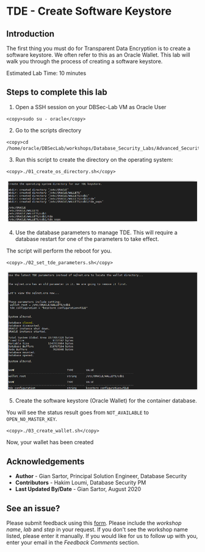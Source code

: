 # TDE - Create Software Keystore

## Introduction

The first thing you must do for Transparent Data Encryption is to create a software keystore. We often refer to this as an Oracle Wallet. This lab will walk you through the process of creating a software keystore.

Estimated Lab Time: 10 minutes

## Steps to complete this lab

1. Open a SSH session on your DBSec-Lab VM as Oracle User

````
<copy>sudo su - oracle</copy>
````

2. Go to the scripts directory

````
<copy>cd /home/oracle/DBSecLab/workshops/Database_Security_Labs/Advanced_Security/TDE/Create_Software_Keystore</copy>
````

3. Run this script to create the directory on the operating system:

````
<copy>./01_create_os_directory.sh</copy>
````

   ![](./images/tde-002.png)

4. Use the database parameters to manage TDE. This will require a database restart for one of the parameters to take effect.

  The script will perform the reboot for you. 

````
<copy>./02_set_tde_parameters.sh</copy>
````

   ![](./images/tde-003.png)

5. Create the software keystore (Oracle Wallet) for the container database.

  You will see the status result goes from `NOT_AVAILABLE` to `OPEN_NO_MASTER_KEY`. 

````
<copy>./03_create_wallet.sh</copy>
````

   [](./images/tde-004.png)
    
  Now, your wallet has been created

## Acknowledgements
- **Author** - Gian Sartor, Principal Solution Engineer, Database Security
- **Contributors** - Hakim Loumi, Database Security PM
- **Last Updated By/Date** - Gian Sartor, August 2020

## See an issue?
Please submit feedback using this [form](https://apexapps.oracle.com/pls/apex/f?p=133:1:::::P1_FEEDBACK:1). Please include the *workshop name*, *lab* and *step* in your request.  If you don't see the workshop name listed, please enter it manually. If you would like for us to follow up with you, enter your email in the *Feedback Comments* section.
